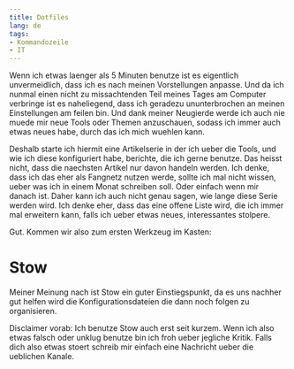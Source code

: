 ```yaml
---
title: Dotfiles
lang: de
tags:
- Kommandozeile
- IT
---
```


Wenn ich etwas laenger als 5 Minuten benutze ist es eigentlich unvermeidlich, dass ich es nach meinen Vorstellungen anpasse. Und da ich nunmal einen nicht zu missachtenden Teil meines Tages am Computer verbringe ist es naheliegend, dass ich geradezu ununterbrochen an meinen Einstellungen am feilen bin. Und dank meiner Neugierde werde ich auch nie muede mir neue Tools oder Themen anzuschauen, sodass ich immer auch etwas neues habe, durch das ich mich wuehlen kann.

Deshalb starte ich hiermit eine Artikelserie in der ich ueber die Tools, und wie ich diese konfiguriert habe, berichte, die ich gerne benutze. Das heisst nicht, dass die naechsten Artikel nur davon handeln werden. Ich denke, dass ich das eher als Fangnetz nutzen werde, sollte ich mal nicht wissen, ueber was ich in einem Monat schreiben soll. Oder einfach wenn mir danach ist.
Daher kann ich auch nicht genau sagen, wie lange diese Serie werden wird. Ich denke eher, dass das eine offene Liste wird, die ich immer mal erweitern kann, falls ich ueber etwas neues, interessantes stolpere.

Gut.
Kommen wir also zum ersten Werkzeug im Kasten:

# Stow
Meiner Meinung nach ist Stow ein guter Einstiegspunkt, da es uns nachher gut helfen wird die Konfigurationsdateien die dann noch folgen zu organisieren.

Disclaimer vorab: Ich benutze Stow auch erst seit kurzem. Wenn ich also etwas falsch oder unklug benutze bin ich froh ueber jegliche Kritik. Falls dich also etwas stoert schreib mir einfach eine Nachricht ueber die ueblichen Kanale.

